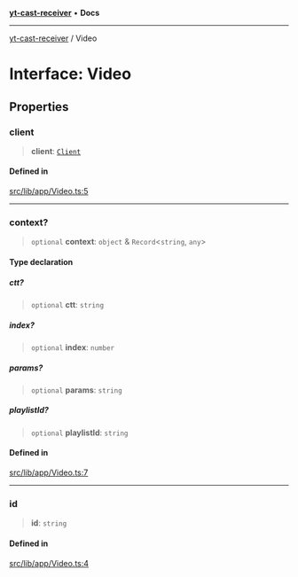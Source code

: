 [**yt-cast-receiver**](../README.md) • **Docs**

***

[yt-cast-receiver](../README.md) / Video

# Interface: Video

## Properties

### client

> **client**: [`Client`](Client.md)

#### Defined in

[src/lib/app/Video.ts:5](https://github.com/patrickkfkan/yt-cast-receiver/blob/7898fbce0f56a5f9871c7ea968fa6c6f4e21202f/src/lib/app/Video.ts#L5)

***

### context?

> `optional` **context**: `object` & `Record`\<`string`, `any`\>

#### Type declaration

##### ctt?

> `optional` **ctt**: `string`

##### index?

> `optional` **index**: `number`

##### params?

> `optional` **params**: `string`

##### playlistId?

> `optional` **playlistId**: `string`

#### Defined in

[src/lib/app/Video.ts:7](https://github.com/patrickkfkan/yt-cast-receiver/blob/7898fbce0f56a5f9871c7ea968fa6c6f4e21202f/src/lib/app/Video.ts#L7)

***

### id

> **id**: `string`

#### Defined in

[src/lib/app/Video.ts:4](https://github.com/patrickkfkan/yt-cast-receiver/blob/7898fbce0f56a5f9871c7ea968fa6c6f4e21202f/src/lib/app/Video.ts#L4)
